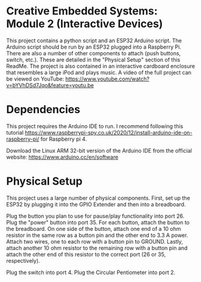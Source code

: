 # Creative Embedded Systems: Module 2 (Interactive Devices)

This project contains a python script and an ESP32 Arduino script. The Arduino script should be run by an ESP32 plugged into a Raspberry Pi. There are also a number of other components to attach (push buttons, switch, etc.). These are detailed in the "Physical Setup" section of this ReadMe. The project is also contained in an interactive cardboard enclosure that resembles a large iPod and plays music. A video of the full project can be viewed on YouTube: https://www.youtube.com/watch?v=bYVhDSd7Jqo&feature=youtu.be

# Dependencies
This project requires the Arduino IDE to run. I recommend following this tutorial https://www.raspberrypi-spy.co.uk/2020/12/install-arduino-ide-on-raspberry-pi/ for Raspberry pi 4.

Download the Linux ARM 32-bit version of the Arduino IDE from the official website: https://www.arduino.cc/en/software

# Physical Setup
This project uses a large number of physical components. First, set up the ESP32 by plugging it into the GPIO Extender and then into a breadboard. 

Plug the button you plan to use for pause/play functionality into port 26. Plug the "power" button into port 35.
For each button, attach the button to the breadboard. On one side of the button, attach one end of a 10 ohm resistor in the same row as a button pin and the other end to 3.3 A power. Attach two wires, one to each row with a button pin to GROUND. Lastly, attach another 10 ohm resistor to the remaining row with a button pin and attach the other end of this resistor to the correct port (26 or 35, respectively).

Plug the switch into port 4.
Plug the Circular Pentiometer into port 2.
